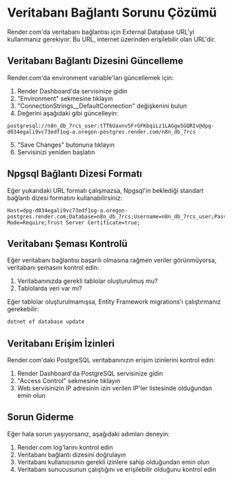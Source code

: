 # Veritabanı Bağlantı Sorunu Çözümü

Render.com'da veritabanı bağlantısı için External Database URL'yi kullanmanız gerekiyor. Bu URL, internet üzerinden erişilebilir olan URL'dir.

## Veritabanı Bağlantı Dizesini Güncelleme

Render.com'da environment variable'ları güncellemek için:

1. Render Dashboard'da servisinize gidin
2. "Environment" sekmesine tıklayın
3. "ConnectionStrings__DefaultConnection" değişkenini bulun
4. Değerini aşağıdaki gibi güncelleyin:

```
postgresql://n8n_db_7rcs_user:tTT6Uaxnv5FrGFKbqiLz1LAGgwSGQRIv@dpg-d034egali9vc73edf1og-a.oregon-postgres.render.com/n8n_db_7rcs
```

5. "Save Changes" butonuna tıklayın
6. Servisinizi yeniden başlatın

## Npgsql Bağlantı Dizesi Formatı

Eğer yukarıdaki URL formatı çalışmazsa, Npgsql'in beklediği standart bağlantı dizesi formatını kullanabilirsiniz:

```
Host=dpg-d034egali9vc73edf1og-a.oregon-postgres.render.com;Database=n8n_db_7rcs;Username=n8n_db_7rcs_user;Password=tTT6Uaxnv5FrGFKbqiLz1LAGgwSGQRIv;Port=5432;SSL Mode=Require;Trust Server Certificate=true;
```

## Veritabanı Şeması Kontrolü

Eğer veritabanı bağlantısı başarılı olmasına rağmen veriler görünmüyorsa, veritabanı şemasını kontrol edin:

1. Veritabanınızda gerekli tablolar oluşturulmuş mu?
2. Tablolarda veri var mı?

Eğer tablolar oluşturulmamışsa, Entity Framework migrations'ı çalıştırmanız gerekebilir:

```bash
dotnet ef database update
```

## Veritabanı Erişim İzinleri

Render.com'daki PostgreSQL veritabanınızın erişim izinlerini kontrol edin:

1. Render Dashboard'da PostgreSQL servisinize gidin
2. "Access Control" sekmesine tıklayın
3. Web servisinizin IP adresinin izin verilen IP'ler listesinde olduğundan emin olun

## Sorun Giderme

Eğer hala sorun yaşıyorsanız, aşağıdaki adımları deneyin:

1. Render.com log'larını kontrol edin
2. Veritabanı bağlantı dizesini doğrulayın
3. Veritabanı kullanıcısının gerekli izinlere sahip olduğundan emin olun
4. Veritabanı sunucusunun çalıştığını ve erişilebilir olduğunu kontrol edin
